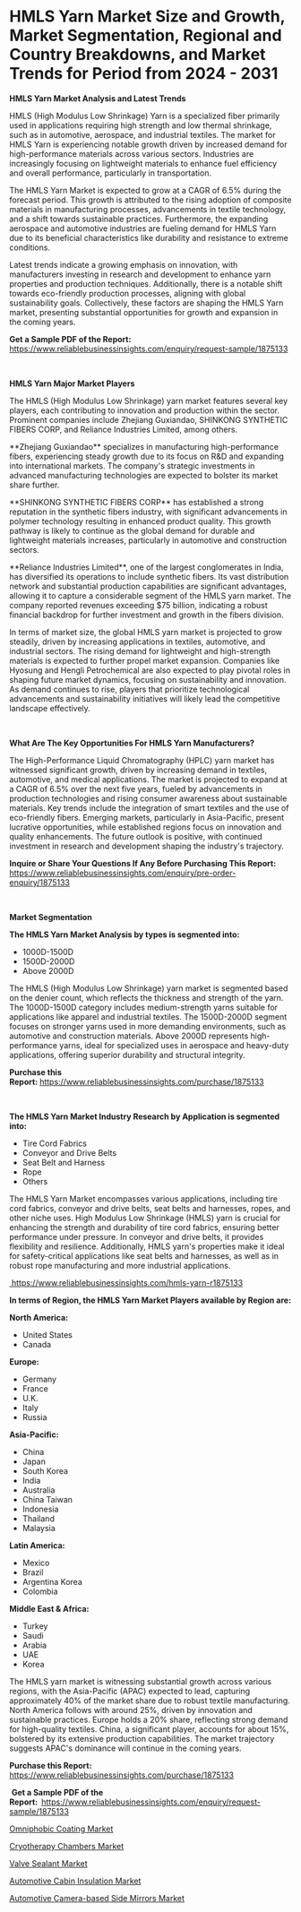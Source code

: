 <p><h1>HMLS Yarn Market Size and Growth, Market Segmentation, Regional and Country Breakdowns, and Market Trends for Period from 2024 -  2031</h1></p><p><strong>HMLS Yarn Market Analysis and Latest Trends</strong></p>
<p><p>HMLS (High Modulus Low Shrinkage) Yarn is a specialized fiber primarily used in applications requiring high strength and low thermal shrinkage, such as in automotive, aerospace, and industrial textiles. The market for HMLS Yarn is experiencing notable growth driven by increased demand for high-performance materials across various sectors. Industries are increasingly focusing on lightweight materials to enhance fuel efficiency and overall performance, particularly in transportation.</p><p>The HMLS Yarn Market is expected to grow at a CAGR of 6.5% during the forecast period. This growth is attributed to the rising adoption of composite materials in manufacturing processes, advancements in textile technology, and a shift towards sustainable practices. Furthermore, the expanding aerospace and automotive industries are fueling demand for HMLS Yarn due to its beneficial characteristics like durability and resistance to extreme conditions.</p><p>Latest trends indicate a growing emphasis on innovation, with manufacturers investing in research and development to enhance yarn properties and production techniques. Additionally, there is a notable shift towards eco-friendly production processes, aligning with global sustainability goals. Collectively, these factors are shaping the HMLS Yarn market, presenting substantial opportunities for growth and expansion in the coming years.</p></p>
<p><strong>Get a Sample PDF of the Report:&nbsp;</strong> <a href="https://www.reliablebusinessinsights.com/enquiry/request-sample/1875133?utm_campaign=75&utm_medium=2&utm_source=Github&utm_content=ia&utm_term=11112024&utm_id=hmls-yarn">https://www.reliablebusinessinsights.com/enquiry/request-sample/1875133</a></p>
<p>&nbsp;</p>
<p><strong>HMLS Yarn Major Market Players</strong></p>
<p><p>The HMLS (High Modulus Low Shrinkage) yarn market features several key players, each contributing to innovation and production within the sector. Prominent companies include Zhejiang Guxiandao, SHINKONG SYNTHETIC FIBERS CORP, and Reliance Industries Limited, among others.</p><p>**Zhejiang Guxiandao** specializes in manufacturing high-performance fibers, experiencing steady growth due to its focus on R&D and expanding into international markets. The company's strategic investments in advanced manufacturing technologies are expected to bolster its market share further.</p><p>**SHINKONG SYNTHETIC FIBERS CORP** has established a strong reputation in the synthetic fibers industry, with significant advancements in polymer technology resulting in enhanced product quality. This growth pathway is likely to continue as the global demand for durable and lightweight materials increases, particularly in automotive and construction sectors.</p><p>**Reliance Industries Limited**, one of the largest conglomerates in India, has diversified its operations to include synthetic fibers. Its vast distribution network and substantial production capabilities are significant advantages, allowing it to capture a considerable segment of the HMLS yarn market. The company reported revenues exceeding $75 billion, indicating a robust financial backdrop for further investment and growth in the fibers division.</p><p>In terms of market size, the global HMLS yarn market is projected to grow steadily, driven by increasing applications in textiles, automotive, and industrial sectors. The rising demand for lightweight and high-strength materials is expected to further propel market expansion. Companies like Hyosung and Hengli Petrochemical are also expected to play pivotal roles in shaping future market dynamics, focusing on sustainability and innovation. As demand continues to rise, players that prioritize technological advancements and sustainability initiatives will likely lead the competitive landscape effectively.</p></p>
<p>&nbsp;</p>
<p><strong>What Are The Key Opportunities For HMLS Yarn Manufacturers?</strong></p>
<p><p>The High-Performance Liquid Chromatography (HPLC) yarn market has witnessed significant growth, driven by increasing demand in textiles, automotive, and medical applications. The market is projected to expand at a CAGR of 6.5% over the next five years, fueled by advancements in production technologies and rising consumer awareness about sustainable materials. Key trends include the integration of smart textiles and the use of eco-friendly fibers. Emerging markets, particularly in Asia-Pacific, present lucrative opportunities, while established regions focus on innovation and quality enhancements. The future outlook is positive, with continued investment in research and development shaping the industry's trajectory.</p></p>
<p><strong>Inquire or Share Your Questions If Any Before Purchasing This Report:</strong> <a href="https://www.reliablebusinessinsights.com/enquiry/pre-order-enquiry/1875133?utm_campaign=75&utm_medium=2&utm_source=Github&utm_content=ia&utm_term=11112024&utm_id=hmls-yarn">https://www.reliablebusinessinsights.com/enquiry/pre-order-enquiry/1875133</a></p>
<p>&nbsp;</p>
<p><strong>Market Segmentation</strong></p>
<p><strong>The HMLS Yarn Market Analysis by types is segmented into:</strong></p>
<p><ul><li>1000D-1500D</li><li>1500D-2000D</li><li>Above 2000D</li></ul></p>
<p><p>The HMLS (High Modulus Low Shrinkage) yarn market is segmented based on the denier count, which reflects the thickness and strength of the yarn. The 1000D-1500D category includes medium-strength yarns suitable for applications like apparel and industrial textiles. The 1500D-2000D segment focuses on stronger yarns used in more demanding environments, such as automotive and construction materials. Above 2000D represents high-performance yarns, ideal for specialized uses in aerospace and heavy-duty applications, offering superior durability and structural integrity.</p></p>
<p><strong>Purchase this Report:&nbsp;</strong><a href="https://www.reliablebusinessinsights.com/purchase/1875133?utm_campaign=75&utm_medium=2&utm_source=Github&utm_content=ia&utm_term=11112024&utm_id=hmls-yarn">https://www.reliablebusinessinsights.com/purchase/1875133</a></p>
<p>&nbsp;</p>
<p><strong>The HMLS Yarn Market Industry Research by Application is segmented into:</strong></p>
<p><ul><li>Tire Cord Fabrics</li><li>Conveyor and Drive Belts</li><li>Seat Belt and Harness</li><li>Rope</li><li>Others</li></ul></p>
<p><p>The HMLS Yarn Market encompasses various applications, including tire cord fabrics, conveyor and drive belts, seat belts and harnesses, ropes, and other niche uses. High Modulus Low Shrinkage (HMLS) yarn is crucial for enhancing the strength and durability of tire cord fabrics, ensuring better performance under pressure. In conveyor and drive belts, it provides flexibility and resilience. Additionally, HMLS yarn's properties make it ideal for safety-critical applications like seat belts and harnesses, as well as in robust rope manufacturing and more industrial applications.</p></p>
<p><a href="https://www.reliablebusinessinsights.com/hmls-yarn-r1875133?utm_campaign=75&utm_medium=2&utm_source=Github&utm_content=ia&utm_term=11112024&utm_id=hmls-yarn">&nbsp;https://www.reliablebusinessinsights.com/hmls-yarn-r1875133</a></p>
<p><strong>In terms of Region, the HMLS Yarn Market Players available by Region are:</strong></p>
<p>
    <p> <strong> North America: </strong>
        <ul>
            <li>United States</li>
            <li>Canada</li>
        </ul>
        </p> 
    <p> <strong> Europe: </strong>
        <ul>
            <li>Germany</li>
            <li>France</li>
            <li>U.K.</li>
            <li>Italy</li>
            <li>Russia</li>
        </ul>
        </p> 
    <p> <strong> Asia-Pacific: </strong>
        <ul>
            <li>China</li>
            <li>Japan</li>
            <li>South Korea</li>
            <li>India</li>
            <li>Australia</li>
            <li>China Taiwan</li>
            <li>Indonesia</li>
            <li>Thailand</li>
            <li>Malaysia</li>
        </ul>
        </p> 
    <p> <strong> Latin America: </strong>
        <ul>
            <li>Mexico</li>
            <li>Brazil</li>
            <li>Argentina Korea</li>
            <li>Colombia</li>
        </ul>
        </p> 
    <p> <strong> Middle East & Africa: </strong>
        <ul>
            <li>Turkey</li>
            <li>Saudi</li>
            <li>Arabia</li>
            <li>UAE</li>
            <li>Korea</li>
        </ul>
    </p>
    </p>
<p><p>The HMLS yarn market is witnessing substantial growth across various regions, with the Asia-Pacific (APAC) expected to lead, capturing approximately 40% of the market share due to robust textile manufacturing. North America follows with around 25%, driven by innovation and sustainable practices. Europe holds a 20% share, reflecting strong demand for high-quality textiles. China, a significant player, accounts for about 15%, bolstered by its extensive production capabilities. The market trajectory suggests APAC's dominance will continue in the coming years.</p></p>
<p><strong>Purchase this Report: </strong><a href="https://www.reliablebusinessinsights.com/purchase/1875133?utm_campaign=75&utm_medium=2&utm_source=Github&utm_content=ia&utm_term=11112024&utm_id=hmls-yarn">https://www.reliablebusinessinsights.com/purchase/1875133</a></p>
<p>&nbsp;<strong>Get a Sample PDF of the Report:&nbsp;&nbsp;</strong><a href="https://www.reliablebusinessinsights.com/enquiry/request-sample/1875133?utm_campaign=75&utm_medium=2&utm_source=Github&utm_content=ia&utm_term=11112024&utm_id=hmls-yarn">https://www.reliablebusinessinsights.com/enquiry/request-sample/1875133</a></p>
<p><strong></strong></p>
<p><p><a href="https://github.com/erskinemm93/Market-Research-Report-List-1/blob/main/omniphobic-coating-market.md?utm_campaign=75&utm_medium=2&utm_source=Github&utm_content=ia&utm_term=11112024&utm_id=hmls-yarn">Omniphobic Coating Market</a></p><p><a href="https://issuu.com/reportprime-2/docs/cryotherapy-chambers-market-size-20_aca8a1d2f2baea?utm_campaign=75&utm_medium=2&utm_source=Github&utm_content=ia&utm_term=11112024&utm_id=hmls-yarn">Cryotherapy Chambers Market</a></p><p><a href="https://github.com/pespeyervi/Market-Research-Report-List-1/blob/main/valve-sealant-market.md?utm_campaign=75&utm_medium=2&utm_source=Github&utm_content=ia&utm_term=11112024&utm_id=hmls-yarn">Valve Sealant Market</a></p><p><a href="https://www.linkedin.com/pulse/decoding-automotive-cabin-insulation-industry-dynamics-strategic-ee5gf?utm_campaign=75&utm_medium=2&utm_source=Github&utm_content=ia&utm_term=11112024&utm_id=hmls-yarn">Automotive Cabin Insulation Market</a></p><p><a href="https://www.linkedin.com/pulse/global-automotive-camera-based-side-mirrors-market-pulse-xc9kf?utm_campaign=75&utm_medium=2&utm_source=Github&utm_content=ia&utm_term=11112024&utm_id=hmls-yarn">Automotive Camera-based Side Mirrors Market</a></p></p>